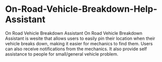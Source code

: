 # On-Road-Vehicle-Breakdown-Help-Assistant
On Road Vehicle Breakdown Assistant
On Road Vehicle Breakdown Assistant is wesite that allows users to easily pin their location when their vehicle breaks down, making it easier for mechanics to find them. Users can also receive notifications from the mechanics. It also provide self assistance to people for small/general vehicle problem.

